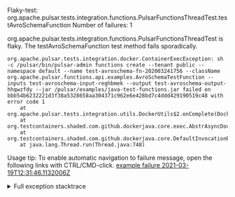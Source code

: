         
Flaky-test: org.apache.pulsar.tests.integration.functions.PulsarFunctionsThreadTest.testAvroSchemaFunction
Number of failures: 1

org.apache.pulsar.tests.integration.functions.PulsarFunctionsThreadTest is flaky. The testAvroSchemaFunction test method fails sporadically.

```
org.apache.pulsar.tests.integration.docker.ContainerExecException: sh -c /pulsar/bin/pulsar-admin functions create --tenant public --namespace default --name test-avroschema-fn-202003241756 --className org.apache.pulsar.functions.api.examples.AvroSchemaTestFunction --inputs test-avroschema-input-reghbmek --output test-avroschema-output-hhqwzfdy --jar /pulsar/examples/java-test-functions.jar failed on bbb54b6232221d3f38a5328658aa304371c962e6e428bd7c4ddd429190519c48 with error code 1
	at org.apache.pulsar.tests.integration.utils.DockerUtils$2.onComplete(DockerUtils.java:259)
	at org.testcontainers.shaded.com.github.dockerjava.core.exec.AbstrAsyncDockerCmdExec$1.onComplete(AbstrAsyncDockerCmdExec.java:51)
	at org.testcontainers.shaded.com.github.dockerjava.core.DefaultInvocationBuilder.lambda$executeAndStream$1(DefaultInvocationBuilder.java:276)
	at java.lang.Thread.run(Thread.java:748)

```

Usage tip: To enable automatic navigation to failure message, open the following links with CTRL/CMD-click.
[example failure 2021-03-19T12:31:46.1132006Z](https://github.com/apache/pulsar/runs/2146894071?check_suite_focus=true#step:12:8866)


<details>
<summary>Full exception stacktrace</summary>
<code><pre>
org.apache.pulsar.tests.integration.docker.ContainerExecException: sh -c /pulsar/bin/pulsar-admin functions create --tenant public --namespace default --name test-avroschema-fn-202003241756 --className org.apache.pulsar.functions.api.examples.AvroSchemaTestFunction --inputs test-avroschema-input-reghbmek --output test-avroschema-output-hhqwzfdy --jar /pulsar/examples/java-test-functions.jar failed on bbb54b6232221d3f38a5328658aa304371c962e6e428bd7c4ddd429190519c48 with error code 1
	at org.apache.pulsar.tests.integration.utils.DockerUtils$2.onComplete(DockerUtils.java:259)
	at org.testcontainers.shaded.com.github.dockerjava.core.exec.AbstrAsyncDockerCmdExec$1.onComplete(AbstrAsyncDockerCmdExec.java:51)
	at org.testcontainers.shaded.com.github.dockerjava.core.DefaultInvocationBuilder.lambda$executeAndStream$1(DefaultInvocationBuilder.java:276)
	at java.lang.Thread.run(Thread.java:748)

</pre></code>
</details>

